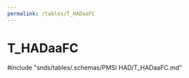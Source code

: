 ```yaml
---
permalink: /tables/T_HADaaFC
---
```

# T\_HADaaFC
<!-- SPDX-License-Identifier: MPL-2.0 -->

<!-- ATTENTION : Ne pas supprimer ou modifier la ligne ci-dessous -->
#include "snds/tables/.schemas/PMSI HAD/T_HADaaFC.md"
<!-- ATTENTION : Ne pas supprimer ou modifier la ligne ci-dessus -->
